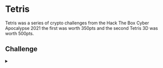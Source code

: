 <H1>Tetris</H1>
<p></p>
Tetris was a series of crypto challenges from the Hack The Box Cyber Apocalypse 2021 the first was worth 350pts and the second Tetris 3D was worth 500pts.
<p></p>
<H2>Challenge</H2>
<details>
    <summary></summary>
<p></p>
<details>
    <Summary>Tetris</summary>
<p></p>
It seems the aliens might be living backwards in time, so now we're suddenly seeing completely different and older kinds of cipher too. The flag consists entirely of uppercase characters, and is of the form CHTB{SOMETHINGHERE}. You'll still have to insert the {} yourself.
<p></p>
Challenge File: <a href="https://drive.google.com/file/d/17r9i8RzwayJ94Pm-MzqnbrrWcw31SlWs/view?usp=sharing" rel="nofollow">Google Drive</a>
<details>
    <summary>Walkthrough</summary>
<p></p>

</details>
</details>
<p></p>
<hr>
<p></p>
<details>
    <Summary>Tetris 3D</summary>
<p></p>
With all the timey-wimey weirdness going on, I have no idea if the aliens encrypted this before or after the tetris game. All I know is that I want my games back! The flag consists entirely of uppercase characters, and is of the form CHTB{SOMETHINGHERE}. You'll still have to insert the {} yourself.
<p></p>
Challenge File: <a href="https://drive.google.com/file/d/1taHlSLRMfdyD8at18qNiWWGykIBKfo0G/view?usp=sharing" rel="nofollow">Google Drive</a>
<p></p>
<details>
    <summary>Walkthrough</summary>
<p></p>

</details>
</details>
